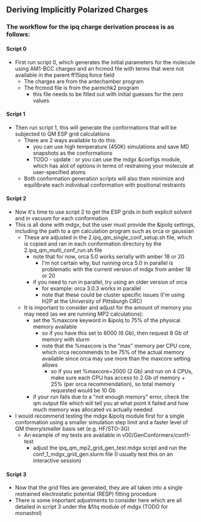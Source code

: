 ## Deriving Implicitly Polarized Charges

### The workflow for the ipq charge derivation process is as follows:

#### Script 0
* First run script 0, which generates the initial parameters for the molecule using AM1-BCC charges and an frcmod file with terms that were not available in the parent ff15ipq force field
    * The charges are from the antechamber program
    * The frcmod file is from the parmchk2 program
        * this file needs to be filled out with initial guesses for the zero values

#### Script 1
* Then run script 1, this will generate the conformations that will be subjected to QM ESP grid calculations
    * There are 2 ways available to do this:
        * you can use high temperature (450K) simulations and save MD snapshots as the conformations
        * TODO - update : or you can use the mdgx &configs module, which has alot of options in terms of restraining your molecule at user-specified atoms
    * Both conformation generation scripts will also then minimize and equilibrate each individual conformation with positional restraints

#### Script 2 
* Now it's time to use script 2 to get the ESP grids in both explicit solvent and in vacuum for each conformation
* This is all done with mdgx, but the user must provide the &ipolq settings, including the path to a qm calculation program such as orca or gaussian
    * These are adjusted in the 2.ipq_qm_single_conf_setup.sh file, which is copied and ran in each conformation directory by the 2.ipq_qm_multi_conf_run.sh file
        * note that for now, orca 5.0 works serially with amber 18 or 20
            * I'm not certain why, but running orca 5.0 in parallel is problematic with the current version of mdgx from amber 18 or 20
        * if you need to run in parallel, try using an older version of orca
            * for example: orca 3.0.3 works in parallel
            * note that these could be cluster specific issues (I'm using H2P at the University of Pittsburgh CRC)
    * It is important to consider and adjust for the amount of memory you may need (as we are running MP2 calculations):
        * set the %maxcore keyword in &ipolq to 75% of the physical memory available
            * so if you have this set to 6000 (6 Gb), then request 8 Gb of memory with slurm
            * note that the %maxcore is the "max" memory per CPU core, which orca recommends to be 75% of the actual memory available since orca may use more than the maxcore setting allows
                * so if you set %maxcore=2000 (2 Gb) and run on 4 CPUs, make sure each CPU has access to 2 Gb of memory + 25% (per orca recommendation), so total memory requested would be 10 Gb
        * if your run fails due to a "not enough memory" error, check the qm output file which will tell you at what point it failed and how much memory was allocated vs actually needed
* I would recommend testing the mdgx &ipolq module first for a single conformation using a smaller simulation step limit and a faster level of QM theory/smaller basis set (e.g. HF/STO-3G)
    * An example of my tests are available in v00/GenConformers/conf1-test
        * adjust the ipq_qm_mp2_grid_gen_test.mdgx script and run the conf_1_mdgx_grid_gen.slurm file (I usually test this on an interactive session)

#### Script 3
* Now that the grid files are generated, they are all taken into a single restrained electrostatic potential (RESP) fitting procedure
* There is some important adjustments to consider here which are all detailed in script 3 under the &fitq module of mdgx (TODO for monastrol)
